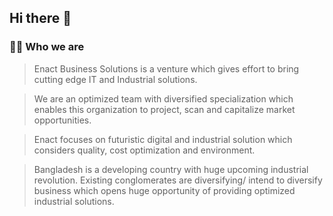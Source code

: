 ## Hi there 👋

### 🙋‍♀️ Who we are

> Enact Business Solutions is a venture which gives effort to bring cutting edge IT and Industrial solutions.

> We are an optimized team with diversified specialization which enables this organization to project, scan and capitalize market opportunities.

> Enact focuses on futuristic digital and industrial solution which considers quality, cost optimization and environment.

> Bangladesh is a developing country with huge upcoming industrial revolution. Existing conglomerates are diversifying/ intend to diversify business which opens huge opportunity of providing optimized industrial solutions.




<!--

**Here are some ideas to get you started:**

🙋‍♀️ A short introduction - what is your organization all about?
🌈 Contribution guidelines - how can the community get involved?
👩‍💻 Useful resources - where can the community find your docs? Is there anything else the community should know?
🍿 Fun facts - what does your team eat for breakfast?
🧙 Remember, you can do mighty things with the power of [Markdown](https://docs.github.com/github/writing-on-github/getting-started-with-writing-and-formatting-on-github/basic-writing-and-formatting-syntax)
-->
